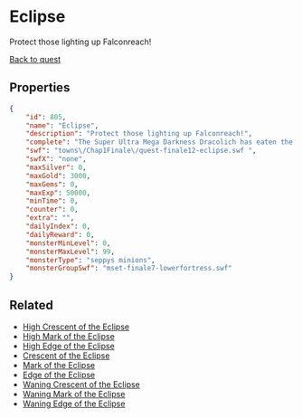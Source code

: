 # Eclipse

Protect those lighting up Falconreach!

[Back to quest](../quests.md)

## Properties

```json
{
    "id": 805,
    "name": "Eclipse",
    "description": "Protect those lighting up Falconreach!",
    "complete": "The Super Ultra Mega Darkness Dracolich has eaten the sun!",
    "swf": "towns\/Chap1Finale\/quest-finale12-eclipse.swf ",
    "swfX": "none",
    "maxSilver": 0,
    "maxGold": 3000,
    "maxGems": 0,
    "maxExp": 50000,
    "minTime": 0,
    "counter": 0,
    "extra": "",
    "dailyIndex": 0,
    "dailyReward": 0,
    "monsterMinLevel": 0,
    "monsterMaxLevel": 99,
    "monsterType": "seppys minions",
    "monsterGroupSwf": "mset-finale7-lowerfortress.swf"
}
```

## Related

- [High Crescent of the Eclipse](../items/5715-high-crescent-of-the-eclipse.md)
- [High Mark of the Eclipse](../items/5716-high-mark-of-the-eclipse.md)
- [High Edge of the Eclipse](../items/5717-high-edge-of-the-eclipse.md)
- [Crescent of the Eclipse](../items/5718-crescent-of-the-eclipse.md)
- [Mark of the Eclipse](../items/5719-mark-of-the-eclipse.md)
- [Edge of the Eclipse](../items/5720-edge-of-the-eclipse.md)
- [Waning Crescent of the Eclipse](../items/5721-waning-crescent-of-the-eclipse.md)
- [Waning Mark of the Eclipse](../items/5722-waning-mark-of-the-eclipse.md)
- [Waning Edge of the Eclipse](../items/5723-waning-edge-of-the-eclipse.md)

